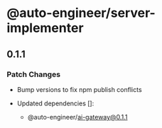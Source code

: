 # @auto-engineer/server-implementer

## 0.1.1

### Patch Changes

- Bump versions to fix npm publish conflicts

- Updated dependencies []:
  - @auto-engineer/ai-gateway@0.1.1

